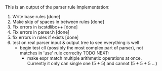 This is an output of the parser rule
Implementation:
1. Write base rules [done]
2. Make skip of spaces in between rules [done]
3. Fix errors in iscstdlibc++ [done]
4. Fix errors in parser.h     [done]
5. fix errors in rules if exists [done]
6. test on real parser input & output tree to see everything is well
    - begin test cll (possibly the most complex part of parser), not matches in 'use' rule correclty
    TODO NEXT: 
        - make expr match multiple arithmetic operations at once. Currently it only can single one (5 + 5) and cannot (5 + 5 + 5 ...)